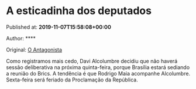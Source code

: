 
# A esticadinha dos deputados

Published at: **2019-11-07T15:58:08+00:00**

Author: ****

Original: [O Antagonista](https://www.oantagonista.com/brasil/a-esticadinha-dos-deputados/)

Como registramos mais cedo, Davi Alcolumbre decidiu que não haverá sessão deliberativa na próxima quinta-feira, porque Brasília estará sediando a reunião do Brics.
A tendência é que Rodrigo Maia acompanhe Alcolumbre.
Sexta-feira será feriado da Proclamação da República.
